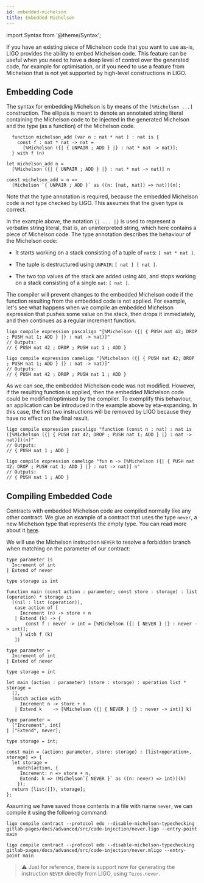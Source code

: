 ```yaml
---
id: embedded-michelson
title: Embedded Michelson
---
```


import Syntax from '@theme/Syntax';

If you have an existing piece of Michelson code that you want to use
as-is, LIGO provides the ability to embed Michelson code. This feature
can be useful when you need to have a deep level of control over the
generated code, for example for optimisation, or if you need to use a
feature from Michelson that is not yet supported by high-level
constructions in LIGO.

## Embedding Code

The syntax for embedding Michelson is by means of the `[%Michelson
...]` construction. The ellipsis is meant to denote an annotated
string literal containing the Michelson code to be injected in the
generated Michelson and the type (as a function) of the Michelson
code.

<Syntax syntax="pascaligo">

```pascaligo
  function michelson_add (var n : nat * nat ) : nat is {
    const f : nat * nat -> nat =
      [%Michelson ({| { UNPAIR ; ADD } |} : nat * nat -> nat)];
  } with f (n)
```

</Syntax>
<Syntax syntax="cameligo">

```cameligo
let michelson_add n =
  [%Michelson ({| { UNPAIR ; ADD } |} : nat * nat -> nat)] n
```

</Syntax>

<Syntax syntax="jsligo">

```jsligo
const michelson_add = n =>
  (Michelson `{ UNPAIR ; ADD }` as ((n: [nat, nat]) => nat))(n);
```

</Syntax>

Note that the type annotation is required, because the embedded Michelson code
is not type checked by LIGO. This assumes that the given type is correct.

In the example above, the notation ```{| ... |}``` is used to
represent a verbatim string literal, that is, an uninterpreted string,
which here contains a piece of Michelson code. The type annotation
describes the behaviour of the Michelson code:

- It starts working on a stack consisting of a tuple of `nat`s: `[ nat * nat ]`.

- The tuple is destructured using `UNPAIR`: `[ nat ] [ nat ]`.

- The two top values of the stack are added using `ADD`,
  and stops working on a stack consisting of a single `nat`: `[ nat ]`.

The compiler will prevent changes to the embedded Michelson code if
the function resulting from the embedded code is not applied. For
example, let's see what happens when we compile an embedded Michelson
expression that pushes some value on the stack, then drops it
immediately, and then continues as a regular increment function.

<Syntax syntax="pascaligo">

```shell
ligo compile expression pascaligo "[%Michelson ({| { PUSH nat 42; DROP ; PUSH nat 1; ADD } |} : nat -> nat)]"
// Outputs:
// { PUSH nat 42 ; DROP ; PUSH nat 1 ; ADD }
```

</Syntax>
<Syntax syntax="cameligo">

```shell
ligo compile expression cameligo "[%Michelson ({| { PUSH nat 42; DROP ; PUSH nat 1; ADD } |} : nat -> nat)]"
// Outputs:
// { PUSH nat 42 ; DROP ; PUSH nat 1 ; ADD }
```

</Syntax>

As we can see, the embedded Michelson code was not modified. However,
if the resulting function is applied, then the embedded Michelson code
could be modified/optimised by the compiler. To exemplify this
behaviour, an application can be introduced in the example above by
eta-expanding. In this case, the first two instructions will be
removed by LIGO because they have no effect on the final result.

<Syntax syntax="pascaligo">

```shell
ligo compile expression pascaligo "function (const n : nat) : nat is ([%Michelson ({| { PUSH nat 42; DROP ; PUSH nat 1; ADD } |} : nat -> nat)])(n)"
// Outputs:
// { PUSH nat 1 ; ADD }
```

</Syntax>
<Syntax syntax="cameligo">

```shell
ligo compile expression cameligo "fun n -> [%Michelson ({| { PUSH nat 42; DROP ; PUSH nat 1; ADD } |} : nat -> nat)] n"
// Outputs:
// { PUSH nat 1 ; ADD }
```

</Syntax>


## Compiling Embedded Code

Contracts with embedded Michelson code are compiled normally like any
other contract. We give an example of a contract that uses the type
`never`, a new Michelson type that represents the empty type. You can
read more about it
[here](https://tezos.gitlab.io/active/michelson.html#operations-on-type-never).

We will use the Michelson instruction `NEVER` to resolve a forbidden
branch when matching on the parameter of our contract:

<Syntax syntax="pascaligo">

```pascaligo skip
type parameter is
  Increment of int
| Extend of never

type storage is int

function main (const action : parameter; const store : storage) : list (operation) * storage is
  ((nil : list (operation)),
   case action of [
     Increment (n) -> store + n
   | Extend (k) -> {
       const f : never -> int = [%Michelson ({| { NEVER } |} : never -> int)];
     } with f (k)
   ])
```

</Syntax>
<Syntax syntax="cameligo">

```cameligo skip
type parameter =
  Increment of int
| Extend of never

type storage = int

let main (action : parameter) (store : storage) : operation list * storage =
  [],
  (match action with
     Increment n -> store + n
   | Extend k    -> [%Michelson ({| { NEVER } |} : never -> int)] k)
```

</Syntax>

<Syntax syntax="jsligo">

```jsligo skip
type parameter =
  ["Increment", int]
| ["Extend", never];

type storage = int;

const main = (action: parameter, store: storage) : [list<operation>, storage] => {
  let storage =
    match(action, {
     Increment: n => store + n,
     Extend: k => (Michelson`{ NEVER }` as ((n: never) => int))(k)
    });
  return [list([]), storage];
};
```

</Syntax>

Assuming we have saved those contents in a file with name `never`, we
can compile it using the following command:

<Syntax syntax="pascaligo">

```shell
ligo compile contract --protocol edo --disable-michelson-typechecking gitlab-pages/docs/advanced/src/code-injection/never.ligo --entry-point main
```

</Syntax>
<Syntax syntax="cameligo">

```shell
ligo compile contract --protocol edo --disable-michelson-typechecking gitlab-pages/docs/advanced/src/code-injection/never.mligo --entry-point main
```

</Syntax>


> ⚠️ Just for reference, there is support now for generating the
> instruction `NEVER` directly from LIGO, using `Tezos.never`.
